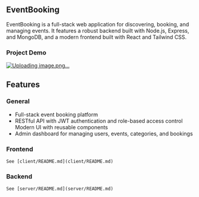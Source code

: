 ## EventBooking

EventBooking is a full-stack web application for discovering, booking, and managing events. It features a robust backend built with Node.js, Express, and MongoDB, and a modern frontend built with React and Tailwind CSS.

### Project Demo

[![Uploading image.png…]()
](https://youtu.be/DRdLfArFmeo)

## Features

### General

- Full-stack event booking platform
- RESTful API with JWT authentication and role-based access control
  Modern UI with reusable components
- Admin dashboard for managing users, events, categories, and bookings

### Frontend

    See [client/README.md](client/README.md)

### Backend

    See [server/README.md](server/README.md)
